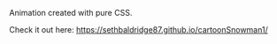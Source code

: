 Animation created with pure CSS.

Check it out here: https://sethbaldridge87.github.io/cartoonSnowman1/
